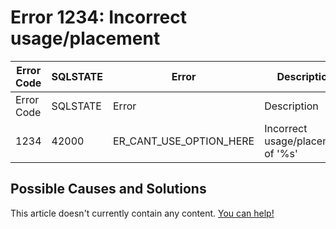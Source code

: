 
# Error 1234: Incorrect usage/placement


| Error Code | SQLSTATE | Error | Description |
| --- | --- | --- | --- |
| Error Code | SQLSTATE | Error | Description |
| 1234 | 42000 | ER_CANT_USE_OPTION_HERE | Incorrect usage/placement of '%s' |




## Possible Causes and Solutions


This article doesn't currently contain any content. [You can help!](/kb/en/writing-and-editing-knowledge-base-articles/)

